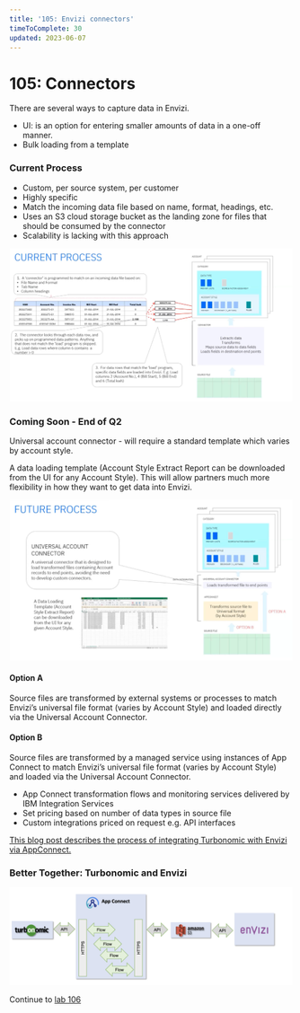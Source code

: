 ```yaml
---
title: '105: Envizi connectors'
timeToComplete: 30
updated: 2023-06-07
---
```


# 105: Connectors 

There are several ways to capture data in Envizi.
- UI: is an option for entering smaller amounts of data in a one-off manner.  
- Bulk loading from a template

### Current Process
- Custom, per source system, per customer
- Highly specific
- Match the incoming data file based on name, format, headings, etc.
- Uses an S3 cloud storage bucket as the landing zone for files that should be consumed by the connector
- Scalability is lacking with this approach

![](./images/105/connector-current-final.png)

### Coming Soon - End of Q2
Universal account connector - will require a standard template which varies by account style.

A data loading template (Account Style Extract Report can be downloaded from the UI for any Account Style). This will allow partners much more flexibility in how they want to get data into Envizi.

![](./images/105/connector-future.png)

#### Option A
Source files are transformed by external systems or processes to match Envizi’s universal file format (varies by Account Style) and loaded directly via the Universal Account Connector.

#### Option B
Source files are transformed by a managed service using instances of App Connect to match Envizi’s universal file format (varies by Account Style) and loaded via the Universal Account Connector.
- App Connect transformation flows and monitoring services delivered by IBM Integration Services
- Set pricing based on number of data types in source file
- Custom integrations priced on request e.g. API interfaces

[This blog post describes the process of integrating Turbonomic with Envizi via AppConnect.](https://community.ibm.com/community/user/envirintel/blogs/jeya-gandhi-rajan-m1/2023/03/23/integrating-turbo-with-envizi-via-appconnect)

### Better Together: Turbonomic and Envizi

![](./images/105/turbo-envizi-arch.png)

Continue to [lab 106](/envizi/106)
